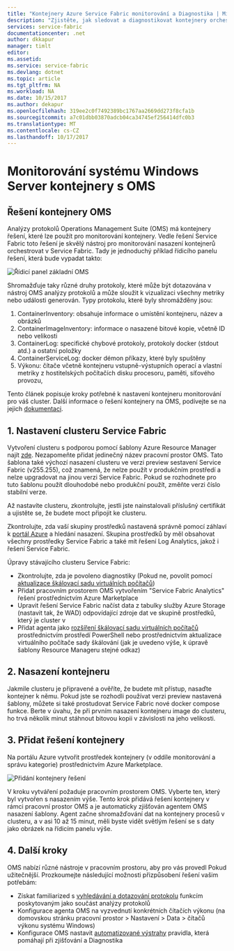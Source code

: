 ```yaml
---
title: "Kontejnery Azure Service Fabric monitorování a Diagnostika | Microsoft Docs"
description: "Zjistěte, jak sledovat a diagnostikovat kontejnery orchestrovat na Microsoft Azure Service Fabric na OMS kontejnery řešení."
services: service-fabric
documentationcenter: .net
author: dkkapur
manager: timlt
editor: 
ms.assetid: 
ms.service: service-fabric
ms.devlang: dotnet
ms.topic: article
ms.tgt_pltfrm: NA
ms.workload: NA
ms.date: 10/15/2017
ms.author: dekapur
ms.openlocfilehash: 319ee2c0f7492389bc1767aa2669dd273f8cfa1b
ms.sourcegitcommit: a7c01dbb03870adcb04ca34745ef256414dfc0b3
ms.translationtype: MT
ms.contentlocale: cs-CZ
ms.lasthandoff: 10/17/2017
---
```

# <a name="monitoring-windows-server-containers-with-oms"></a>Monitorování systému Windows Server kontejnery s OMS

## <a name="oms-containers-solution"></a>Řešení kontejnery OMS

Analýzy protokolů Operations Management Suite (OMS) má kontejnery řešení, které lze použít pro monitorování kontejnery. Vedle řešení Service Fabric toto řešení je skvělý nástroj pro monitorování nasazení kontejnerů orchestrovat v Service Fabric. Tady je jednoduchý příklad řídicího panelu řešení, která bude vypadat takto:

![Řídicí panel základní OMS](./media/service-fabric-diagnostics-containers-windowsserver/oms-containers-dashboard.png)

Shromažďuje taky různé druhy protokoly, které může být dotazována v nástroj OMS analýzy protokolů a může sloužit k vizualizaci všechny metriky nebo události generován. Typy protokolu, které byly shromážděny jsou:

1. ContainerInventory: obsahuje informace o umístění kontejneru, název a obrázků
2. ContainerImageInventory: informace o nasazené bitové kopie, včetně ID nebo velikosti
3. ContainerLog: specifické chybové protokoly, protokoly docker (stdout atd.) a ostatní položky
4. ContainerServiceLog: docker démon příkazy, které byly spuštěny
5. Výkonu: čítače včetně kontejneru vstupně-výstupních operací a vlastní metriky z hostitelských počítačích disku procesoru, paměti, síťového provozu,

Tento článek popisuje kroky potřebné k nastavení kontejneru monitorování pro váš cluster. Další informace o řešení kontejnery na OMS, podívejte se na jejich [dokumentaci](../log-analytics/log-analytics-containers.md).

## <a name="1-set-up-a-service-fabric-cluster"></a>1. Nastavení clusteru Service Fabric

Vytvoření clusteru s podporou pomocí šablony Azure Resource Manager najít [zde](https://github.com/ChackDan/Service-Fabric/tree/master/ARM%20Templates/SF%20OMS%20Samples/Windows). Nezapomeňte přidat jedinečný název pracovní prostor OMS. Tato šablona také výchozí nasazení clusteru ve verzi preview sestavení Service Fabric (v255.255), což znamená, že nelze použít v produkčním prostředí a nelze upgradovat na jinou verzi Service Fabric. Pokud se rozhodnete pro tuto šablonu použít dlouhodobé nebo produkční použít, změňte verzi číslo stabilní verze.

Až nastavíte clusteru, zkontrolujte, jestli jste nainstalovali příslušný certifikát a ujistěte se, že budete moct připojit ke clusteru.

Zkontrolujte, zda vaší skupiny prostředků nastavená správně pomocí záhlaví k [portál Azure](https://portal.azure.com/) a hledání nasazení. Skupina prostředků by měl obsahovat všechny prostředky Service Fabric a také mít řešení Log Analytics, jakož i řešení Service Fabric.

Úpravy stávajícího clusteru Service Fabric:
* Zkontrolujte, zda je povoleno diagnostiky (Pokud ne, povolit pomocí [aktualizace škálovací sadu virtuálních počítačů](/rest/api/virtualmachinescalesets/create-or-update-a-set))
* Přidat pracovním prostorem OMS vytvořením "Service Fabric Analytics" řešení prostřednictvím Azure Marketplace
* Upravit řešení Service Fabric načíst data z tabulky služby Azure Storage (nastavit tak, že WAD) odpovídající zdroje dat ve skupině prostředků, který je cluster v
* Přidat agenta jako [rozšíření škálovací sadu virtuálních počítačů](/powershell/module/azurerm.compute/add-azurermvmssextension) prostřednictvím prostředí PowerShell nebo prostřednictvím aktualizace virtuálního počítače sady škálování (jak je uvedeno výše, k úpravě šablony Resource Manageru stejné odkaz)

## <a name="2-deploy-a-container"></a>2. Nasazení kontejneru

Jakmile clusteru je připravené a ověříte, že budete mít přístup, nasaďte kontejner k němu. Pokud jste se rozhodli používat verzi preview nastavená šablony, můžete si také prostudovat Service Fabric nové docker compose funkce. Berte v úvahu, že při prvním nasazení kontejneru image do clusteru, ho trvá několik minut stáhnout bitovou kopii v závislosti na jeho velikosti.

## <a name="3-add-the-containers-solution"></a>3. Přidat řešení kontejnery

Na portálu Azure vytvořit prostředek kontejnery (v oddíle monitorování a správu kategorie) prostřednictvím Azure Marketplace. 

![Přidání kontejnery řešení](./media/service-fabric-diagnostics-containers-windowsserver/containers-solution.png)

V kroku vytváření požaduje pracovním prostorem OMS. Vyberte ten, který byl vytvořen s nasazením výše. Tento krok přidává řešení kontejnery v rámci pracovní prostor OMS a je automaticky zjišťován agentem OMS nasazení šablony. Agent začne shromažďování dat na kontejnery procesů v clusteru, a v asi 10 až 15 minut, měli byste vidět světlým řešení se s daty jako obrázek na řídicím panelu výše.

## <a name="4-next-steps"></a>4. Další kroky

OMS nabízí různé nástroje v pracovním prostoru, aby pro vás provedl Pokud užitečnější. Prozkoumejte následující možnosti přizpůsobení řešení vašim potřebám:
- Získat familiarized s [vyhledávání a dotazování protokolu](../log-analytics/log-analytics-log-searches.md) funkcím poskytovaným jako součást analýzy protokolů
- Konfigurace agenta OMS na vyzvednutí konkrétních čítačích výkonu (na domovskou stránku pracovní prostor > Nastavení > Data > čítačů výkonu systému Windows)
- Konfigurace OMS nastavit [automatizované výstrahy](../log-analytics/log-analytics-alerts.md) pravidla, která pomáhají při zjišťování a Diagnostika